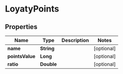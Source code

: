 

# LoyatyPoints

## Properties

Name | Type | Description | Notes
------------ | ------------- | ------------- | -------------
**name** | **String** |  |  [optional]
**pointsValue** | **Long** |  |  [optional]
**ratio** | **Double** |  |  [optional]



